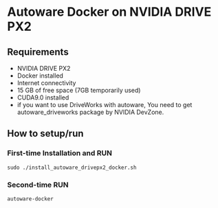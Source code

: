 # Autoware Docker on NVIDIA DRIVE PX2 

## Requirements
- NVIDIA DRIVE PX2
- Docker installed
- Internet connectivity
- 15 GB of free space (7GB temporarily used)
- CUDA9.0 installed
- if you want to use DriveWorks with autoware, You need to get autoware_driveworks package by NVIDIA DevZone.

## How to setup/run

### First-time Installation and RUN
`sudo ./install_autoware_drivepx2_docker.sh`

### Second-time RUN
`autoware-docker`
